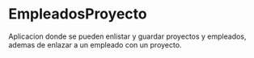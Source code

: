 # EmpleadosProyecto
Aplicacion donde se pueden enlistar y guardar proyectos y empleados, ademas de enlazar a un empleado con un proyecto.
